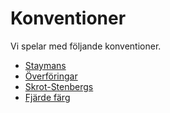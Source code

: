 # Konventioner

Vi spelar med följande konventioner.

- [Staymans](./konventioner/stayman.md)
- [Överföringar](./konventioner/overforing.md)
- [Skrot-Stenbergs](./konventioner/skrot-stenberg.md)
- [Fjärde färg](./konventioner/fjarde-farg.md)
